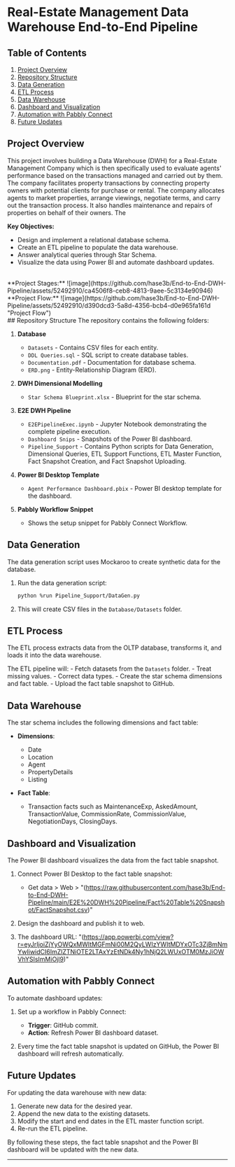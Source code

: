 # Real-Estate Management Data Warehouse End-to-End Pipeline

## Table of Contents
1. [Project Overview](#project-overview)
2. [Repository Structure](#repository-structure)
3. [Data Generation](#data-generation)
4. [ETL Process](#etl-process)
5. [Data Warehouse](#data-warehouse)
6. [Dashboard and Visualization](#dashboard-and-visualization)
7. [Automation with Pabbly Connect](#automation-with-pabbly-connect)
8. [Future Updates](#future-updates)

## Project Overview
This project involves building a Data Warehouse (DWH) for a Real-Estate Management Company which is then specifically used to evaluate agents' performance based on the transactions managed and carried out by them. The company facilitates property transactions by connecting property owners with potential clients for purchase or rental. The company allocates agents to market properties, arrange viewings, negotiate terms, and carry out the transaction process. It also handles maintenance and repairs of properties on behalf of their owners. The 

**Key Objectives:**
- Design and implement a relational database schema.
- Create an ETL pipeline to populate the data warehouse.
- Answer analytical queries through Star Schema.
- Visualize the data using Power BI and automate dashboard updates.
<br />
**Project Stages:**
![image](https://github.com/hase3b/End-to-End-DWH-Pipeline/assets/52492910/ca4506f8-ceb8-4813-9aee-5c3134e90946)
<br />
**Project Flow:**
![image](https://github.com/hase3b/End-to-End-DWH-Pipeline/assets/52492910/d390dcd3-5a8d-4356-bcb4-d0e965fa161d "Project Flow")
<br />
## Repository Structure
The repository contains the following folders:

1. **Database**
   - `Datasets` - Contains CSV files for each entity.
   - `DDL Queries.sql` - SQL script to create database tables.
   - `Documentation.pdf` - Documentation for database schema.
   - `ERD.png` - Entity-Relationship Diagram (ERD).

2. **DWH Dimensional Modelling**
   - `Star Schema Blueprint.xlsx` - Blueprint for the star schema.

3. **E2E DWH Pipeline**
   - `E2EPipelineExec.ipynb` - Jupyter Notebook demonstrating the complete pipeline execution.
   - `Dashboard Snips` - Snapshots of the Power BI dashboard.
   - `Pipeline_Support` - Contains Python scripts for Data Generation, Dimensional Queries, ETL Support Functions, ETL Master Function, Fact Snapshot Creation, and Fact Snapshot Uploading.

4. **Power BI Desktop Template**
   - `Agent Performance Dashboard.pbix` - Power BI desktop template for the dashboard.

5. **Pabbly Workflow Snippet**
   - Shows the setup snippet for Pabbly Connect Workflow.

## Data Generation
The data generation script uses Mockaroo to create synthetic data for the database.

1. Run the data generation script:
    ```sh
    python %run Pipeline_Support/DataGen.py
    ```

2. This will create CSV files in the `Database/Datasets` folder.

## ETL Process
The ETL process extracts data from the OLTP database, transforms it, and loads it into the data warehouse.

The ETL pipeline will:
    - Fetch datasets from the `Datasets` folder.
    - Treat missing values.
    - Correct data types.
    - Create the star schema dimensions and fact table.
    - Upload the fact table snapshot to GitHub.

## Data Warehouse
The star schema includes the following dimensions and fact table:

- **Dimensions**:
  - Date
  - Location
  - Agent
  - PropertyDetails
  - Listing

- **Fact Table**:
  - Transaction facts such as MaintenanceExp, AskedAmount, TransactionValue, CommissionRate, CommissionValue, NegotiationDays, ClosingDays.

## Dashboard and Visualization
The Power BI dashboard visualizes the data from the fact table snapshot.

1. Connect Power BI Desktop to the fact table snapshot:
    - Get data > Web > "(https://raw.githubusercontent.com/hase3b/End-to-End-DWH-Pipeline/main/E2E%20DWH%20Pipeline/Fact%20Table%20Snapshot/FactSnapshot.csv)"

2. Design the dashboard and publish it to web.

3. The dashboard URL: "(https://app.powerbi.com/view?r=eyJrIjoiZjYyOWQxMWItMGFmNi00M2QyLWIzYWItMDYxOTc3ZjBmNmYwIiwidCI6ImZlZTNiOTE2LTAxYzEtNDk4Ny1hNjQ2LWUxOTM0MzJiOWVhYSIsImMiOjl9)"

## Automation with Pabbly Connect
To automate dashboard updates:

1. Set up a workflow in Pabbly Connect:
    - **Trigger**: GitHub commit.
    - **Action**: Refresh Power BI dashboard dataset.

2. Every time the fact table snapshot is updated on GitHub, the Power BI dashboard will refresh automatically.

## Future Updates
For updating the data warehouse with new data:

1. Generate new data for the desired year.
2. Append the new data to the existing datasets.
3. Modify the start and end dates in the ETL master function script.
4. Re-run the ETL pipeline.

By following these steps, the fact table snapshot and the Power BI dashboard will be updated with the new data.

---
